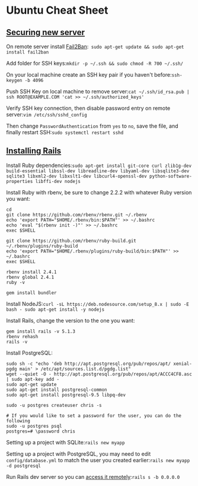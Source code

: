 # Ubuntu Cheat Sheet

## [Securing new server](https://www.linode.com/docs/security/securing-your-server)

On remote server install [Fail2Ban](http://www.fail2ban.org/wiki/index.php/Main_Page):`
sudo apt-get update && sudo apt-get install fail2ban`

Add folder for SSH keys:`
mkdir -p ~/.ssh && sudo chmod -R 700 ~/.ssh/
`

On your local machine create an SSH key pair if you haven't before:`
ssh-keygen -b 4096
`

Push SSH Key on local machine to remove server:`
cat ~/.ssh/id_rsa.pub | ssh ROOT@EXAMPLE.COM 'cat >> ~/.ssh/authorized_keys'
`

Verify SSH key connection, then disable password entry on remote server:`
vim /etc/ssh/sshd_config 
`

Then change `PasswordAuthentication` from `yes` to `no`, save the file, and finally restart SSH:`
sudo systemctl restart sshd
`

## [Installing Rails](https://gorails.com/setup/ubuntu/16.04)

Install Ruby dependencies:`
sudo apt-get install git-core curl zlib1g-dev build-essential libssl-dev libreadline-dev libyaml-dev libsqlite3-dev sqlite3 libxml2-dev libxslt1-dev libcurl4-openssl-dev python-software-properties libffi-dev nodejs
`

Install Ruby with rbenv, be sure to change 2.2.2 with whatever Ruby version you want:
```
cd
git clone https://github.com/rbenv/rbenv.git ~/.rbenv
echo 'export PATH="$HOME/.rbenv/bin:$PATH"' >> ~/.bashrc
echo 'eval "$(rbenv init -)"' >> ~/.bashrc
exec $SHELL

git clone https://github.com/rbenv/ruby-build.git ~/.rbenv/plugins/ruby-build
echo 'export PATH="$HOME/.rbenv/plugins/ruby-build/bin:$PATH"' >> ~/.bashrc
exec $SHELL

rbenv install 2.4.1
rbenv global 2.4.1
ruby -v

gem install bundler
```

Install NodeJS:`
curl -sL https://deb.nodesource.com/setup_8.x | sudo -E bash -
sudo apt-get install -y nodejs
`

Install Rails, change the version to the one you want:
```
gem install rails -v 5.1.3
rbenv rehash
rails -v
```

Install PostgreSQL:
```
sudo sh -c "echo 'deb http://apt.postgresql.org/pub/repos/apt/ xenial-pgdg main' > /etc/apt/sources.list.d/pgdg.list"
wget --quiet -O - http://apt.postgresql.org/pub/repos/apt/ACCC4CF8.asc | sudo apt-key add -
sudo apt-get update
sudo apt-get install postgresql-common
sudo apt-get install postgresql-9.5 libpq-dev

sudo -u postgres createuser chris -s

# If you would like to set a password for the user, you can do the following
sudo -u postgres psql
postgres=# \password chris
```

Setting up a project with SQLite:`
rails new myapp
`

Setting up a project with PostgreSQL, you may need to edit `config/database.yml` to match the user you created earlier:`
rails new myapp -d postgresql
`

Run Rails dev server so you can [access it remotely](https://stackoverflow.com/a/30723007/648844):`
rails s -b 0.0.0.0
`